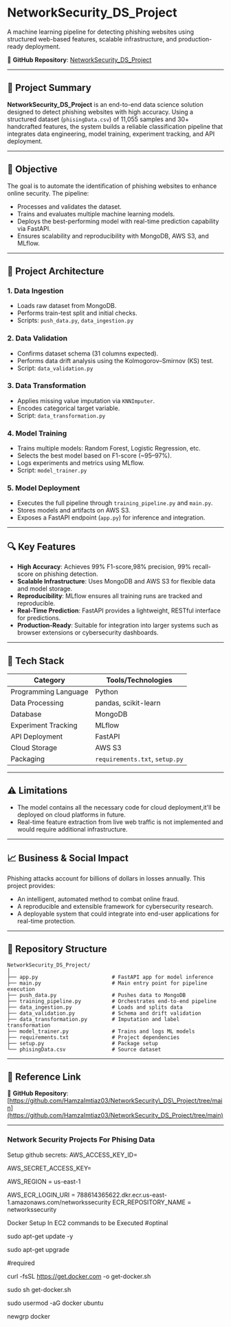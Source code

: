 
# NetworkSecurity\_DS\_Project

A machine learning pipeline for detecting phishing websites using structured web-based features, scalable infrastructure, and production-ready deployment.

🔗 **GitHub Repository**: [NetworkSecurity\_DS\_Project](https://github.com/HamzaImtiaz03/NetworkSecurity_DS_Project/tree/main)

---

## 📌 Project Summary

**NetworkSecurity\_DS\_Project** is an end-to-end data science solution designed to detect phishing websites with high accuracy. Using a structured dataset (`phisingData.csv`) of 11,055 samples and 30+ handcrafted features, the system builds a reliable classification pipeline that integrates data engineering, model training, experiment tracking, and API deployment.

---

## 🎯 Objective

The goal is to automate the identification of phishing websites to enhance online security. The pipeline:

* Processes and validates the dataset.
* Trains and evaluates multiple machine learning models.
* Deploys the best-performing model with real-time prediction capability via FastAPI.
* Ensures scalability and reproducibility with MongoDB, AWS S3, and MLflow.

---

## 🧱 Project Architecture

### 1. **Data Ingestion**

* Loads raw dataset from MongoDB.
* Performs train-test split and initial checks.
* Scripts: `push_data.py`, `data_ingestion.py`

### 2. **Data Validation**

* Confirms dataset schema (31 columns expected).
* Performs data drift analysis using the Kolmogorov–Smirnov (KS) test.
* Script: `data_validation.py`

### 3. **Data Transformation**

* Applies missing value imputation via `KNNImputer`.
* Encodes categorical target variable.
* Script: `data_transformation.py`

### 4. **Model Training**

* Trains multiple models: Random Forest, Logistic Regression, etc.
* Selects the best model based on F1-score (\~95–97%).
* Logs experiments and metrics using MLflow.
* Script: `model_trainer.py`

### 5. **Model Deployment**

* Executes the full pipeline through `training_pipeline.py` and `main.py`.
* Stores models and artifacts on AWS S3.
* Exposes a FastAPI endpoint (`app.py`) for inference and integration.

---

## 🔍 Key Features

* **High Accuracy**: Achieves 99% F1-score,98% precision, 99% recall-score on phishing detection.
* **Scalable Infrastructure**: Uses MongoDB and AWS S3 for flexible data and model storage.
* **Reproducibility**: MLflow ensures all training runs are tracked and reproducible.
* **Real-Time Prediction**: FastAPI provides a lightweight, RESTful interface for predictions.
* **Production-Ready**: Suitable for integration into larger systems such as browser extensions or cybersecurity dashboards.

---

## 🧰 Tech Stack

| Category             | Tools/Technologies             |
| -------------------- | ------------------------------ |
| Programming Language | Python                         |
| Data Processing      | pandas, scikit-learn           |
| Database             | MongoDB                        |
| Experiment Tracking  | MLflow                         |
| API Deployment       | FastAPI                        |
| Cloud Storage        | AWS S3                         |
| Packaging            | `requirements.txt`, `setup.py` |

---

## ⚠️ Limitations

* The model contains all the necessary code for cloud deployment,it'll be deployed on cloud platforms in future.
* Real-time feature extraction from live web traffic is not implemented and would require additional infrastructure.

---

## 📈 Business & Social Impact

Phishing attacks account for billions of dollars in losses annually. This project provides:

* An intelligent, automated method to combat online fraud.
* A reproducible and extensible framework for cybersecurity research.
* A deployable system that could integrate into end-user applications for real-time protection.

---

## 📂 Repository Structure

```
NetworkSecurity_DS_Project/
│
├── app.py                        # FastAPI app for model inference
├── main.py                       # Main entry point for pipeline execution
├── push_data.py                  # Pushes data to MongoDB
├── training_pipeline.py          # Orchestrates end-to-end pipeline
├── data_ingestion.py             # Loads and splits data
├── data_validation.py            # Schema and drift validation
├── data_transformation.py        # Imputation and label transformation
├── model_trainer.py              # Trains and logs ML models
├── requirements.txt              # Project dependencies
├── setup.py                      # Package setup
└── phisingData.csv               # Source dataset
```

---

## 📎 Reference Link

🔗 **GitHub Repository**: [https://github.com/HamzaImtiaz03/NetworkSecurity\_DS\_Project/tree/main](https://github.com/HamzaImtiaz03/NetworkSecurity_DS_Project/tree/main)

---














### Network Security Projects For Phising Data

Setup github secrets:
AWS_ACCESS_KEY_ID=

AWS_SECRET_ACCESS_KEY=

AWS_REGION = us-east-1

AWS_ECR_LOGIN_URI = 788614365622.dkr.ecr.us-east-1.amazonaws.com/networkssecurity
ECR_REPOSITORY_NAME = networkssecurity


Docker Setup In EC2 commands to be Executed
#optinal

sudo apt-get update -y

sudo apt-get upgrade

#required

curl -fsSL https://get.docker.com -o get-docker.sh

sudo sh get-docker.sh

sudo usermod -aG docker ubuntu

newgrp docker